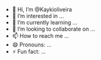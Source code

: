 - 👋 Hi, I’m @Kaykioliveira
- 👀 I’m interested in ...
- 🌱 I’m currently learning ...
- 💞️ I’m looking to collaborate on ...
- 📫 How to reach me ...
- 😄 Pronouns: ...
- ⚡ Fun fact: ...

<!---
Kaykiolive/Kaykiolive is a ✨ special ✨ repository because its `README.md` (this file) appears on your GitHub profile.
You can click the Preview link to take a look at your changes.
--->
